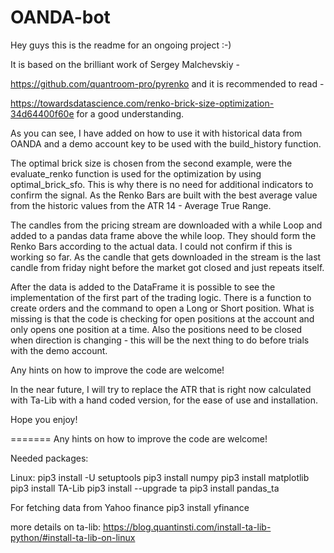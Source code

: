 # OANDA-bot
Hey guys this is the readme for an ongoing project :-) 

It is based on the brilliant work of Sergey Malchevskiy - 

https://github.com/quantroom-pro/pyrenko and it is recommended to read -

https://towardsdatascience.com/renko-brick-size-optimization-34d64400f60e for a good understanding. 

As you can see, I have added on how to use it with historical data from OANDA and a demo account key to be used with the build_history function. 

The optimal brick size is chosen from the second example, were the evaluate_renko function is used for the optimization by using optimal_brick_sfo. This is why there is no need for additional indicators to confirm the signal. As the Renko Bars are built with the best average value from the historic values from the ATR 14 - Average True Range.  

The candles from the pricing stream are downloaded with a while Loop and added to a pandas data frame above the while loop. They should form the Renko Bars according to the actual data. I could not confirm if this is working so far. As the candle that gets downloaded in the stream is the last candle from friday night before the market got closed and just repeats itself.

After the data is added to the DataFrame it is possible to see the implementation of the first part of the trading logic.
There is a function to create orders and the command to open a Long or Short position. What is missing is that the code is checking for open positions at the account and only opens one position at a time. Also the positions need to be closed when direction is changing - this will be the next thing to do before trials with the demo account. 

Any hints on how to improve the code are welcome!

In the near future, I will try to replace the ATR that is right now calculated with Ta-Lib with a hand coded version, for the ease of use and installation. 


Hope you enjoy!

=======
Any hints on how to improve the code are welcome!

Needed packages:

Linux:
pip3 install -U setuptools
pip3 install numpy
pip3 install matplotlib
pip3 install TA-Lib
pip3 install --upgrade ta
pip3 install pandas_ta

For fetching data from Yahoo finance
pip3 install yfinance


more details on ta-lib: https://blog.quantinsti.com/install-ta-lib-python/#install-ta-lib-on-linux
